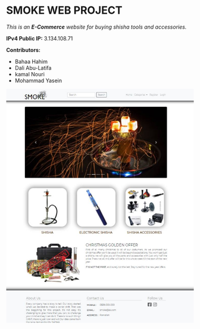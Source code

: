 # SMOKE WEB PROJECT

*This is an **E-Commerce** website for buying shisha tools and accessories.*

**IPv4 Public IP:** 3.134.108.71

**Contributors:**
- Bahaa Hahim
- Dali Abu-Latifa
- kamal Nouri
- Mohammad Yasein

![Home Page](https://github.com/kamal-nouri/smoke/blob/master/home-page.JPG?raw=true)
